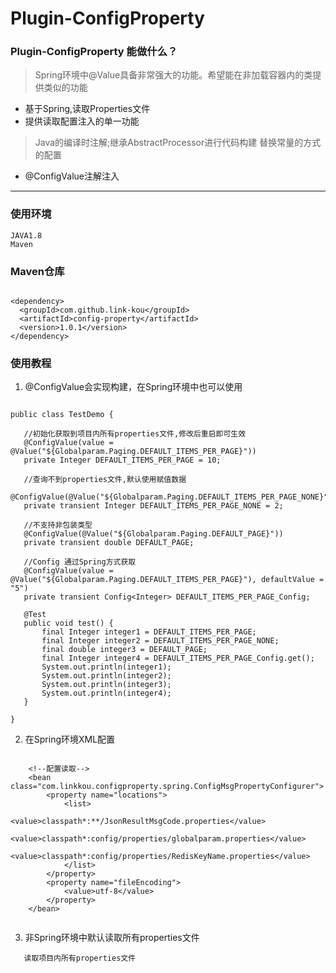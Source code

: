 # Plugin-ConfigProperty

### Plugin-ConfigProperty 能做什么？

> Spring环境中@Value具备非常强大的功能。希望能在非加载容器内的类提供类似的功能

- 基于Spring,读取Properties文件
- 提供读取配置注入的单一功能

> Java的编译时注解;继承AbstractProcessor进行代码构建
> 替换常量的方式的配置

- @ConfigValue注解注入

---
### 使用环境

    JAVA1.8
    Maven
    
### Maven仓库

 ```xml：

 <dependency>
   <groupId>com.github.link-kou</groupId>
   <artifactId>config-property</artifactId>
   <version>1.0.1</version>
 </dependency>

 ```    
    
### 使用教程

1. @ConfigValue会实现构建，在Spring环境中也可以使用

```java：

public class TestDemo {

   //初始化获取到项目内所有properties文件,修改后重启即可生效
   @ConfigValue(value = @Value("${Globalparam.Paging.DEFAULT_ITEMS_PER_PAGE}"))
   private Integer DEFAULT_ITEMS_PER_PAGE = 10;

   //查询不到properties文件,默认使用赋值数据
   @ConfigValue(@Value("${Globalparam.Paging.DEFAULT_ITEMS_PER_PAGE_NONE}"))
   private transient Integer DEFAULT_ITEMS_PER_PAGE_NONE = 2;

   //不支持非包装类型
   @ConfigValue(@Value("${Globalparam.Paging.DEFAULT_PAGE}"))
   private transient double DEFAULT_PAGE;

   //Config 通过Spring方式获取
   @ConfigValue(value = @Value("${Globalparam.Paging.DEFAULT_ITEMS_PER_PAGE}"), defaultValue = "5")
   private transient Config<Integer> DEFAULT_ITEMS_PER_PAGE_Config;

   @Test
   public void test() {
       final Integer integer1 = DEFAULT_ITEMS_PER_PAGE;
       final Integer integer2 = DEFAULT_ITEMS_PER_PAGE_NONE;
       final double integer3 = DEFAULT_PAGE;
       final Integer integer4 = DEFAULT_ITEMS_PER_PAGE_Config.get();
       System.out.println(integer1);
       System.out.println(integer2);
       System.out.println(integer3);
       System.out.println(integer4);
   }

}

```
2. 在Spring环境XML配置

```xml：

    <!--配置读取-->
    <bean class="com.linkkou.configproperty.spring.ConfigMsgPropertyConfigurer">
        <property name="locations">
            <list>
                <value>classpath*:**/JsonResultMsgCode.properties</value>
                <value>classpath*:config/properties/globalparam.properties</value>
                <value>classpath*:config/properties/RedisKeyName.properties</value>
            </list>
        </property>
        <property name="fileEncoding">
            <value>utf-8</value>
        </property>
    </bean> 
            
```

3. 非Spring环境中默认读取所有properties文件

```xml：
   读取项目内所有properties文件
```